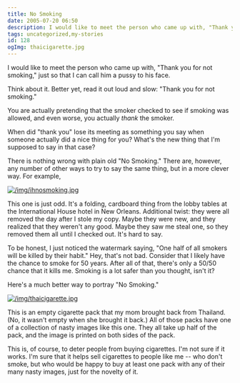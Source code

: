 ```yaml
---
title: No Smoking
date: 2005-07-20 06:50
description: I would like to meet the person who came up with, "Thank you for not smoking," just so that I can call him a pussy to his face.  Think about it.  Better yet, read it out loud and slow:  "Thank you for not smoking."
tags: uncategorized,my-stories
id: 128
ogImg: thaicigarette.jpg
---
```

I would like to meet the person who came up with, "Thank you for not smoking," just so that I can call him a pussy to his face.

Think about it.  Better yet, read it out loud and slow:  "Thank you for not smoking."

You are actually pretending that the smoker checked to see if smoking was allowed, and even worse, you actually *thank* the smoker.  

When did "thank you" lose its meeting as something you say when someone actually did a nice thing for you?  What's the new thing that I'm supposed to say in that case?

There is nothing wrong with plain old "No Smoking."  There are, however, any number of other ways to try to say the same thing, but in a more clever way.  For example,

<a class="lightview centered" href="/img/ihnosmoking.jpg" data-lightview-caption="" data-lightview-group="group1"><img src="/img/ihnosmoking.jpg" alt="/img/ihnosmoking.jpg"><br><span class="caption"></span></a>

This one is just odd.  It's a folding, cardboard thing from the lobby tables at the International House hotel in New Orleans.  Additional twist:  they were all removed the day after I stole my copy.  Maybe they were new, and they realized that they weren't any good.  Maybe they saw me steal one, so they removed them all until I checked out.  It's hard to say.

To be honest, I just noticed the watermark saying, "One half of all smokers will be killed by their habit."  Hey, that's not bad.  Consider that I likely have the chance to smoke for 50 years.  After all of that, there's only a 50/50 chance that it kills me.  Smoking is a lot safer than you thought, isn't it?


Here's a much better way to portray "No Smoking."

<a class="lightview centered" href="/img/thaicigarette.jpg" data-lightview-caption="" data-lightview-group="group1"><img src="/img/thaicigarette.jpg" alt="/img/thaicigarette.jpg"><br><span class="caption"></span></a>

This is an empty cigarette pack that my mom brought back from Thailand.  (No, it wasn't empty when she brought it back.)  All of those packs have one of a collection of nasty images like this one.  They all take up half of the pack, and the image is printed on both sides of the pack.

This is, of course, to deter people from buying cigarettes.  I'm not sure if it works.  I'm sure that it helps sell cigarettes to people like me -- who don't smoke, but who would be happy to buy at least one pack with any of their many nasty images, just for the novelty of it.


